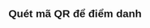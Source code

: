 <!DOCTYPE html>
<html lang="vi">
<head>
  <meta charset="UTF-8">
  <title>Quét mã QR điểm danh</title>
  <script src="https://unpkg.com/html5-qrcode@2.3.8/html5-qrcode.min.js"></script>
  <style>
    body { font-family: Arial, sans-serif; padding: 20px; }
    #qr-reader { width: 300px; margin: auto; }
    #result { margin-top: 20px; font-size: 18px; color: green; }
  </style>
</head>
<body>
  <h2>Quét mã QR để điểm danh</h2>
  <div id="qr-reader"></div>
  <div id="result"></div>

  <script>
    function onScanSuccess(decodedText, decodedResult) {
      document.getElementById("result").innerText = "Mã quét: " + decodedText;

      fetch("https://script.google.com/macros/s/AKfycbx_MZFnsojepfa2c3wtHKL6mKPOwsw05jAw4rVPHDLhVguX_ymNatgI86QCNILpipY/exec", {
        method: "POST",
        body: JSON.stringify({ code: decodedText }),
        headers: { "Content-Type": "application/json" }
      })
      .then(res => res.json())
      .then(data => {
        alert(data.message || "Điểm danh thành công!");
      })
      .catch(err => {
        alert("Lỗi gửi mã: " + err);
      });
    }

    function onScanFailure(error) {
      // không cần xử lý lỗi nhỏ
    }

    const qrScanner = new Html5QrcodeScanner("qr-reader", {
      fps: 10,
      qrbox: 250
    });

    qrScanner.render(onScanSuccess, onScanFailure);
  </script>
</body>
</html>
